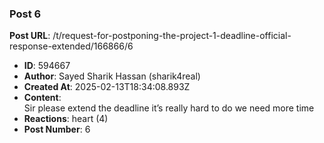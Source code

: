 ### Post 6
**Post URL**: /t/request-for-postponing-the-project-1-deadline-official-response-extended/166866/6
- **ID**: 594667
- **Author**: Sayed Sharik Hassan (sharik4real)
- **Created At**: 2025-02-13T18:34:08.893Z
- **Content**:  
  Sir please extend the deadline it’s really hard to do we need more time
- **Reactions**: heart (4)
- **Post Number**: 6

